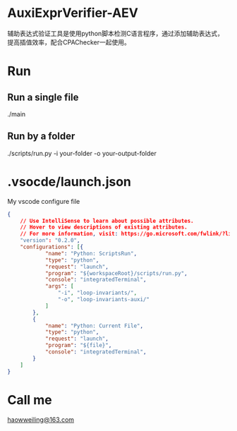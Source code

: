 # AuxiExprVerifier-AEV
辅助表达式验证工具是使用python脚本检测C语言程序，通过添加辅助表达式，提高插值效率，配合CPAChecker一起使用。
# Run
## Run a single file
./main
## Run by a folder
./scripts/run.py -i your-folder -o your-output-folder
# .vsocde/launch.json
My vscode configure file
```json
{
    // Use IntelliSense to learn about possible attributes.
    // Hover to view descriptions of existing attributes.
    // For more information, visit: https://go.microsoft.com/fwlink/?linkid=830387
    "version": "0.2.0",
    "configurations": [{
            "name": "Python: ScriptsRun",
            "type": "python",
            "request": "launch",
            "program": "${workspaceRoot}/scripts/run.py",
            "console": "integratedTerminal",
            "args": [
                "-i", "loop-invariants/",
                "-o", "loop-invariants-auxi/"
            ]
        },
        {
            "name": "Python: Current File",
            "type": "python",
            "request": "launch",
            "program": "${file}",
            "console": "integratedTerminal",
        }
    ]
}
```
# Call me
haowweiling@163.com
